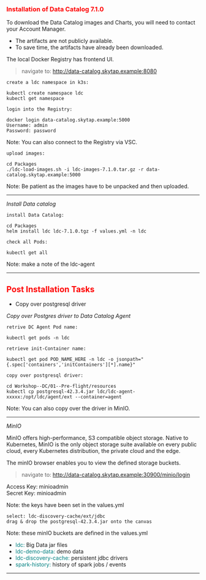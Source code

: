 ### <font color='red'>Installation of Data Catalog 7.1.0</font>

To download the Data Catalog images and Charts, you will need to contact your Account Manager.  
* The artifacts are not publicly available. 
* To save time, the artifacts have already been downloaded.

The local Docker Registry has frontend UI.

  > navigate to: http://data-catalog.skytap.example:8080


``create a ldc namespace in k3s:``
```
kubectl create namespace ldc
kubectl get namespace
```

``login into the Registry:``
```
docker login data-catalog.skytap.example:5000
Username: admin
Password: password   
```
Note: You can also connect to the Registry via VSC.

``upload images:``
```
cd Packages
./ldc-load-images.sh -i ldc-images-7.1.0.tar.gz -r data-catalog.skytap.example:5000
```
Note: Be patient as the images have to be unpacked and then uploaded.

---

<em>Install Data catalog</em>

``install Data Catalog:``
```
cd Packages
helm install ldc ldc-7.1.0.tgz -f values.yml -n ldc
```
``check all Pods:``
```
kubectl get all
```
Note: make a note of the ldc-agent 

---

## <font color='red'>Post Installation Tasks</font>

* Copy over postgresql driver


<em>Copy over Postgres driver to Data Catalog Agent</em>

``retrive DC Agent Pod name:``
```
kubectl get pods -n ldc
```
``retrieve init-Container name:``
```
kubectl get pod POD_NAME_HERE -n ldc -o jsonpath="{.spec['containers','initContainers'][*].name}"
```

``copy over postgresql driver:``
```
cd Workshop--DC/01--Pre-flight/resources
kubectl cp postgresql-42.3.4.jar ldc/ldc-agent-xxxxx:/opt/ldc/agent/ext --container=agent
```
Note: You can also copy over the driver in MinIO.

---

<em>MinIO</em>

MinIO offers high-performance, S3 compatible object storage.
Native to Kubernetes, MinIO is the only object storage suite available on every public cloud, every Kubernetes distribution, the private cloud and the edge.

The minIO browser enables you to view the defined storage buckets.

  > navigate to: http://data-catalog.skytap.example:30900/minio/login

Access Key: minioadmin  
Secret Key: minioadmin

Note: the keys have been set in the values.yml

```
select: ldc-discovery-cache/ext/jdbc
drag & drop the postgresql-42.3.4.jar onto the canvas
```
Note: these minIO buckets are defined in the values.yml
* <font color='teal'>ldc:</font>  Big Data jar files
* <font color='teal'>ldc-demo-data:</font>  demo data
* <font color='teal'>ldc-discovery-cache:</font> persistent jdbc drivers 
* <font color='teal'>spark-history:</font> history of spark jobs / events

---